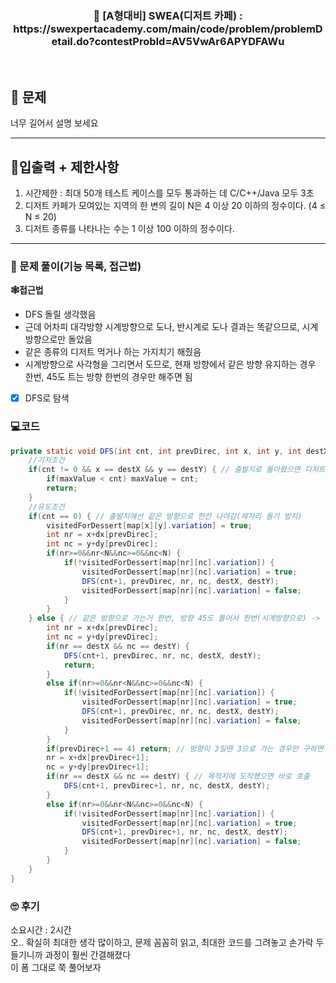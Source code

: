 <h3 align="center"> 
    📢  [A형대비] SWEA(디저트 카페) : https://swexpertacademy.com/main/code/problem/problemDetail.do?contestProbId=AV5VwAr6APYDFAWu
</h3>

<br>

## 🚀 문제

너무 길어서 설명 보세요

---

## 🚦입출력 + 제한사항

1. 시간제한 : 최대 50개 테스트 케이스를 모두 통과하는 데 C/C++/Java 모두 3초
2. 디저트 카페가 모여있는 지역의 한 변의 길이 N은 4 이상 20 이하의 정수이다. (4 ≤ N ≤ 20)
3. 디저트 종류를 나타나는 수는 1 이상 100 이하의 정수이다.

---

### 📜 문제 풀이(기능 목록, 접근법)
**🕸접근법**
- DFS 돌릴 생각했음
- 근데 어차피 대각방향 시계방향으로 도나, 반시계로 도나 결과는 똑같으므로, 시계방향으로만 돌았음
- 같은 종류의 디저트 먹거나 하는 가지치기 해줬음
- 시계방향으로 사각형을 그리면서 도므로, 현재 방향에서 같은 방향 유지하는 경우 한번, 45도 트는 방향 한번의 경우만 해주면 됨

- [x] DFS로 탐색

### 💻코드

```java
private static void DFS(int cnt, int prevDirec, int x, int y, int destX, int destY) {
	//기저조건
	if(cnt != 0 && x == destX && y == destY) { // 출발지로 돌아왔으면 디저트 몇개 먹었는지 체크
		if(maxValue < cnt) maxValue = cnt;
		return;
	}
	//유도조건
	if(cnt == 0) { // 출발지에선 같은 방향으로 한칸 나아감(제자리 돌기 방지)
		visitedForDessert[map[x][y].variation] = true;
		int nr = x+dx[prevDirec];
		int nc = y+dy[prevDirec];
		if(nr>=0&&nr<N&&nc>=0&&nc<N) {
			if(!visitedForDessert[map[nr][nc].variation]) {
				visitedForDessert[map[nr][nc].variation] = true;
				DFS(cnt+1, prevDirec, nr, nc, destX, destY);
				visitedForDessert[map[nr][nc].variation] = false;
			}
		}
	} else { // 같은 방향으로 가는거 한번, 방향 45도 틀어서 한번(시계방향으로) -> 이때, 방향은 같이갈땐 유지, 틀땐 변경해줘야함
		int nr = x+dx[prevDirec];
		int nc = y+dy[prevDirec];
		if(nr == destX && nc == destY) {
			DFS(cnt+1, prevDirec, nr, nc, destX, destY);
			return;
		}
		else if(nr>=0&&nr<N&&nc>=0&&nc<N) {
			if(!visitedForDessert[map[nr][nc].variation]) {
				visitedForDessert[map[nr][nc].variation] = true;
				DFS(cnt+1, prevDirec, nr, nc, destX, destY);
				visitedForDessert[map[nr][nc].variation] = false;
			}
		}
		if(prevDirec+1 == 4) return; // 방향이 3일땐 3으로 가는 경우만 구하면 됨.(트는 순간 사각형 어그러짐)
		nr = x+dx[prevDirec+1];
		nc = y+dy[prevDirec+1];
		if(nr == destX && nc == destY) { // 목적지에 도착했으면 바로 호출
			DFS(cnt+1, prevDirec+1, nr, nc, destX, destY);
		}
		else if(nr>=0&&nr<N&&nc>=0&&nc<N) {
			if(!visitedForDessert[map[nr][nc].variation]) {
				visitedForDessert[map[nr][nc].variation] = true;
				DFS(cnt+1, prevDirec+1, nr, nc, destX, destY);
				visitedForDessert[map[nr][nc].variation] = false;
			}
		}
	}
}
```

### 🙄 후기
소요시간 : 2시간 <br>
오.. 확실히 최대한 생각 많이하고, 문제 꼼꼼히 읽고, 최대한 코드를 그려놓고 손가락 두들기니까 과정이 훨씬 간결해졌다 <br>
이 폼 그대로 쭉 풀어보자